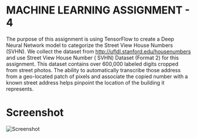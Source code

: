 # MACHINE LEARNING ASSIGNMENT - 4
The purpose of this assignment is using TensorFlow to create a Deep Neural Network model to categorize the Street View House Numbers (SVHN).
We collect the dataset from http://ufldl.stanford.edu/housenumbers  and use Street View House Number ( SVHN) Dataset (Format 2) for this assignment. This dataset contains over 600,000 labeled digits cropped from street photos. The ability to automatically transcribe those address from a geo-located patch of pixels and associate the copied number with a known street address helps pinpoint the location of the building it represents.

# Screenshot
![Screenshot](https://user-images.githubusercontent.com/13005159/55269416-abe3e000-5275-11e9-9a1f-2c8a00ed3262.png)
